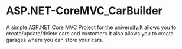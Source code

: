 # ASP.NET-CoreMVC_CarBuilder
A simple ASP.NET Core MVC Project for the university.It allows you to create/update/delete cars and customers.It also allows you to create garages where you can store your cars.
